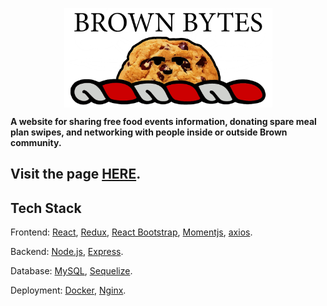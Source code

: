 <p align="center"><img src="/client/public/brownbytes-logo.png" align="center" width="333" height="159" align="center" /></p>

**A website for sharing free food events information, donating spare meal plan swipes, and networking with people inside or outside Brown community.**

## Visit the page [HERE](http://brownbytes.club/).

## Tech Stack

Frontend: [React](https://reactjs.org/), [Redux](https://redux.js.org/), [React Bootstrap](https://react-bootstrap.netlify.app/), [Momentjs](https://momentjs.com/),
[axios](https://www.npmjs.com/package/axios).

Backend: [Node.js](https://nodejs.org/en/), [Express](https://expressjs.com/).

Database: [MySQL](https://www.mysql.com/), [Sequelize](https://sequelize.org/).

Deployment: [Docker](https://www.docker.com/), [Nginx](https://www.nginx.com/).

